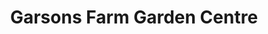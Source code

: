 ---
title: "Garsons Farm Garden Centre"
url: /esher/garsons-farm-garden-centre/
shop: Garten-Center
---